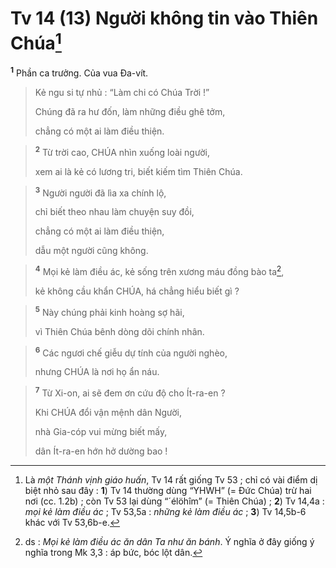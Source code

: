 # Tv 14 (13) Người không tin vào Thiên Chúa[^1]
<sup><b>1</b></sup> Phần ca trưởng. Của vua Đa-vít. 
> Kẻ ngu si tự nhủ : “Làm chi có Chúa Trời !”
> 
> Chúng đã ra hư đốn, làm những điều ghê tởm,
> 
> chẳng có một ai làm điều thiện.
>


> <sup><b>2</b></sup> Từ trời cao, CHÚA nhìn xuống loài người,
> 
> xem ai là kẻ có lương tri, biết kiếm tìm Thiên Chúa.
>


> <sup><b>3</b></sup> Người người đã lìa xa chính lộ,
> 
> chỉ biết theo nhau làm chuyện suy đồi,
> 
> chẳng có một ai làm điều thiện,
> 
> dẫu một người cũng không.
>


> <sup><b>4</b></sup> Mọi kẻ làm điều ác, kẻ sống trên xương máu đồng bào ta[^2],
> 
> kẻ không cầu khẩn CHÚA, há chẳng hiểu biết gì ?
>


> <sup><b>5</b></sup> Này chúng phải kinh hoàng sợ hãi,
> 
> vì Thiên Chúa bênh dòng dõi chính nhân.
>


> <sup><b>6</b></sup> Các ngươi chế giễu dự tính của người nghèo,
> 
> nhưng CHÚA là nơi họ ẩn náu.
>


> <sup><b>7</b></sup> Từ Xi-on, ai sẽ đem ơn cứu độ cho Ít-ra-en ?
> 
> Khi CHÚA đổi vận mệnh dân Người,
> 
> nhà Gia-cóp vui mừng biết mấy,
> 
> dân Ít-ra-en hớn hở dường bao !
>

[^1]: Là <i>một Thánh vịnh giáo huấn</i>, Tv 14 rất giống Tv 53 ; chỉ có vài điểm dị biệt nhỏ sau đây : <b>1</b>) Tv 14 thường dùng “YHWH” (= Đức Chúa) trừ hai nơi (cc. 1.2b) ; còn Tv 53 lại dùng “<span class="hebrew-translit">´élöhîm</span>” (= Thiên Chúa) ; <b>2</b>) Tv 14,4a : <i>mọi kẻ làm điều ác</i> ; Tv 53,5a : <i>những kẻ làm điều ác</i> ; <b>3</b>) Tv 14,5b-6 khác với Tv 53,6b-e.
[^2]: ds : <i>Mọi kẻ làm điều ác ăn dân Ta như ăn bánh</i>. Ý nghĩa ở đây giống ý nghĩa trong Mk 3,3 : áp bức, bóc lột dân.
